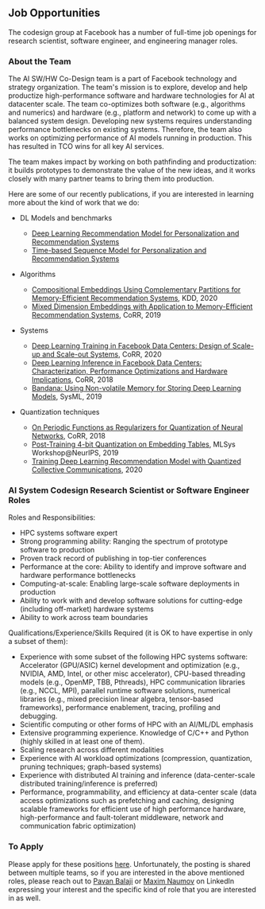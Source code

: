 ## Job Opportunities

The codesign group at Facebook has a number of full-time job openings
for research scientist, software engineer, and engineering manager
roles.

### About the Team

The AI SW/HW Co-Design team is a part of Facebook technology and
strategy organization.  The team's mission is to explore, develop and
help productize high-performance software and hardware technologies
for AI at datacenter scale.  The team co-optimizes both software
(e.g., algorithms and numerics) and hardware (e.g., platform and
network) to come up with a balanced system design.  Developing new
systems requires understanding performance bottlenecks on existing
systems.  Therefore, the team also works on optimizing performance of
AI models running in production.  This has resulted in TCO wins for
all key AI services.

The team makes impact by working on both pathfinding and
productization: it builds prototypes to demonstrate the value of the
new ideas, and it works closely with many partner teams to bring them
into production.

Here are some of our recently publications, if you are interested in
learning more about the kind of work that we do:

 * DL Models and benchmarks
   - [Deep Learning Recommendation Model for Personalization and Recommendation Systems](https://arxiv.org/abs/1906.00091)
   - [Time-based Sequence Model for Personalization and Recommendation Systems](https://arxiv.org/abs/2008.11922)

 * Algorithms
   - [Compositional Embeddings Using Complementary Partitions for Memory-Efficient Recommendation Systems](https://arxiv.org/abs/2008.11922), KDD, 2020
   - [Mixed Dimension Embeddings with Application to Memory-Efficient Recommendation Systems](https://arxiv.org/abs/1909.11810), CoRR, 2019

 * Systems
   - [Deep Learning Training in Facebook Data Centers: Design of Scale-up and Scale-out Systems](https://arxiv.org/abs/2008.11922), CoRR, 2020
   - [Deep Learning Inference in Facebook Data Centers: Characterization, Performance Optimizations and Hardware Implications](https://arxiv.org/abs/2008.11922), CoRR, 2018
   - [Bandana: Using Non-volatile Memory for Storing Deep Learning Models](https://arxiv.org/abs/2008.11922), SysML, 2019

 * Quantization techniques
   - [On Periodic Functions as Regularizers for Quantization of Neural Networks](https://arxiv.org/abs/2008.11922), CoRR, 2018
   - [Post-Training 4-bit Quantization on Embedding Tables](https://arxiv.org/abs/2008.11922), MLSys Workshop@NeurIPS, 2019
   - [Training Deep Learning Recommendation Model with Quantized Collective Communications](https://arxiv.org/abs/2008.11922), 2020



### AI System Codesign Research Scientist or Software Engineer Roles

Roles and Responsibilities:

 * HPC systems software expert
 * Strong programming ability: Ranging the spectrum of prototype
   software to production
 * Proven track record of publishing in top-tier conferences
 * Performance at the core: Ability to identify and improve software and hardware performance bottlenecks
 * Computing-at-scale: Enabling large-scale software deployments in production
 * Ability to work with and develop software solutions for cutting-edge (including off-market) hardware systems
 * Ability to work across team boundaries

Qualifications/Experience/Skills Required (it is OK to have expertise
in only a subset of them):

 * Experience with some subset of the following HPC systems software:
   Accelerator (GPU/ASIC) kernel development and optimization (e.g.,
   NVIDIA, AMD, Intel, or other misc accelerator), CPU-based threading
   models (e.g., OpenMP, TBB, Pthreads), HPC communication libraries
   (e.g., NCCL, MPI), parallel runtime software solutions, numerical
   libraries (e.g., mixed precision linear algebra, tensor-based
   frameworks), performance enablement, tracing, profiling and
   debugging.
 * Scientific computing or other forms of HPC with an AI/ML/DL
   emphasis
 * Extensive programming experience. Knowledge of C/C++ and Python
   (highly skilled in at least one of them).
 * Scaling research across different modalities
 * Experience with AI workload optimizations (compression,
   quantization, pruning techniques; graph-based systems)
 * Experience with distributed AI training and inference
   (data-center-scale distributed training/inference is preferred)
 * Performance, programmability, and efficiency at data-center scale
   (data access optimizations such as prefetching and caching,
   designing scalable frameworks for efficient use of high performance
   hardware, high-performance and fault-tolerant middleware, network
   and communication fabric optimization)


### To Apply

Please apply for these positions
[here](https://www.facebook.com/careers/v2/jobs/684211715808268/).
Unfortunately, the posting is shared between multiple teams, so if you
are interested in the above mentioned roles, please reach out to
[Pavan Balaji](https://www.linkedin.com/in/pavan-balaji/) or [Maxim
Naumov](https://www.linkedin.com/in/maxim-naumov/) on LinkedIn
expressing your interest and the specific kind of role that you are
interested in as well.
